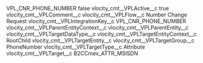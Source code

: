<?xml version="1.0" encoding="UTF-8"?>
<CustomMetadata xmlns="http://soap.sforce.com/2006/04/metadata" xmlns:xsi="http://www.w3.org/2001/XMLSchema-instance" xmlns:xsd="http://www.w3.org/2001/XMLSchema">
    <label>VPL_CNR_PHONE_NUMBER</label>
    <protected>false</protected>
    <values>
        <field>vlocity_cmt__VPLActive__c</field>
        <value xsi:type="xsd:boolean">true</value>
    </values>
    <values>
        <field>vlocity_cmt__VPLComment__c</field>
        <value xsi:nil="true"/>
    </values>
    <values>
        <field>vlocity_cmt__VPLFlow__c</field>
        <value xsi:type="xsd:string">Number Change Request</value>
    </values>
    <values>
        <field>vlocity_cmt__VPLIntegrationKey__c</field>
        <value xsi:type="xsd:string">VPL_CNR_PHONE_NUMBER</value>
    </values>
    <values>
        <field>vlocity_cmt__VPLParentEntityContext__c</field>
        <value xsi:nil="true"/>
    </values>
    <values>
        <field>vlocity_cmt__VPLParentEntity__c</field>
        <value xsi:nil="true"/>
    </values>
    <values>
        <field>vlocity_cmt__VPLTargetDataType__c</field>
        <value xsi:nil="true"/>
    </values>
    <values>
        <field>vlocity_cmt__VPLTargetEntityContext__c</field>
        <value xsi:type="xsd:string">RootChild</value>
    </values>
    <values>
        <field>vlocity_cmt__VPLTargetEntity__c</field>
        <value xsi:nil="true"/>
    </values>
    <values>
        <field>vlocity_cmt__VPLTargetGroup__c</field>
        <value xsi:type="xsd:string">PhoneNumber</value>
    </values>
    <values>
        <field>vlocity_cmt__VPLTargetType__c</field>
        <value xsi:type="xsd:string">Attribute</value>
    </values>
    <values>
        <field>vlocity_cmt__VPLTarget__c</field>
        <value xsi:type="xsd:string">B2CCmex_ATTR_MSISDN</value>
    </values>
</CustomMetadata>
